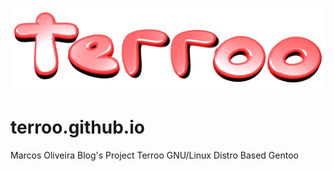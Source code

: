 ![terroo.png](terroo.png "terroo.png")

# terroo.github.io

Marcos Oliveira Blog's Project Terroo GNU/Linux Distro Based Gentoo
